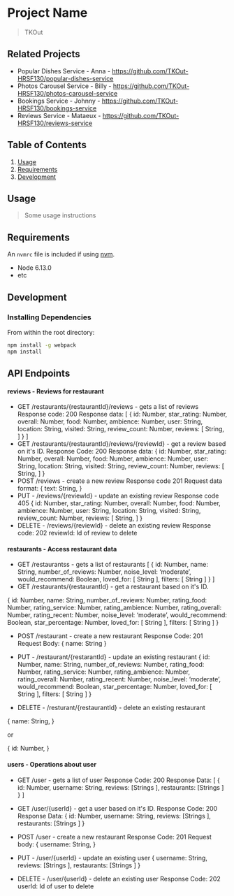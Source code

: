 # Project Name

> TKOut

## Related Projects

  - Popular Dishes Service - Anna - https://github.com/TKOut-HRSF130/popular-dishes-service
  - Photos Carousel Service - Billy - https://github.com/TKOut-HRSF130/photos-carousel-service
  - Bookings Service - Johnny - https://github.com/TKOut-HRSF130/bookings-service
  - Reviews Service - Mataeux - https://github.com/TKOut-HRSF130/reviews-service

## Table of Contents

1. [Usage](#Usage)
1. [Requirements](#requirements)
1. [Development](#development)

## Usage

> Some usage instructions

## Requirements

An `nvmrc` file is included if using [nvm](https://github.com/creationix/nvm).

- Node 6.13.0
- etc

## Development

### Installing Dependencies

From within the root directory:

```sh
npm install -g webpack
npm install
```

## API Endpoints

#### reviews - Reviews for restaurant
- GET /restaurants/{restaurantId}/reviews - gets a list of reviews
  Response code: 200
  Response data:
    [
    {
      id: Number,
      star_rating: Number,
      overall: Number,
      food: Number,
      ambience: Number,
      user: String,
      location: String,
      visited: String,
      review_count: Number,
      reviews: [
        String,
      ]
    }
    ]
- GET /restaurants/{restaurantId}/reviews/{reviewId} - get a review based on it's ID.
  Response Code: 200
  Response data:
    {
      id: Number,
      star_rating: Number,
      overall: Number,
      food: Number,
      ambience: Number,
      user: String,
      location: String,
      visited: String,
      review_count: Number,
      reviews: [
        String,
      ]
    }
- POST /reviews - create a new review
  Response code 201
  Request data format:
    {
      text: String,
    }
- PUT - /reviews/{reviewId} - update an existing review
  Response code 405
      {
        id: Number,
        star_rating: Number,
        overall: Number,
        food: Number,
        ambience: Number,
        user: String,
        location: String,
        visited: String,
        review_count: Number,
        reviews: [
          String,
        ]
      }
- DELETE - /reviews/{reviewId} - delete an existing review
  Response code: 202
  reviewId: Id of review to delete

#### restaurants - Access restaurant data
- GET /restaurantss - gets a list of restaurants
[
  {
  id: Number,
  name: String,
  number_of_reviews: Number,
  noise_level: ‘moderate’,
  would_recommend: Boolean,
  loved_for: [
    String
  ],
  filters: [
    String
    ]
  }
]
- GET /restaurants/{restaurantId} - get a restaurant based on it's ID.

{
  id: Number,
  name: String,
  number_of_reviews: Number,
  rating_food: Number,
  rating_service:	Number,
  rating_ambience: Number,
  rating_overall: Number,
  rating_recent: Number,
  noise_level: ‘moderate’,
  would_recommend: Boolean,
  star_percentage: Number,
  loved_for: [
    String
  ],
  filters: [
    String
  ]
}

- POST /restaurant - create a new restaurant
  Response Code: 201
  Request Body:
    {
      name: String
    }
- PUT - /restaurant/{restarantId} - update an existing restaurant
{
  id: Number,
  name: String,
  number_of_reviews: Number,
  rating_food: Number,
  rating_service:	Number,
  rating_ambience: Number,
  rating_overall: Number,
  rating_recent: Number,
  noise_level: ‘moderate’,
  would_recommend: Boolean,
  star_percentage: Number,
  loved_for: [
    String
  ],
  filters: [
    String
  ]
}

- DELETE - /resturant/{restaurantId} - delete an existing restaurant

{
  name: String,
}

or

{
  id: Number,
}

#### users - Operations about user

- GET /user - gets a list of user
  Response Code: 200
  Response Data:
    [
      {
        id: Number,
        username: String,
        reviews: [Strings ],
        restaurants: [Strings ]
      }
    ]
- GET /user/{userId} - get a user based on it's ID.
  Response Code: 200
  Response Data:
 {
    id: Number,
    username: String,
    reviews: [Strings ],
    restaurants: [Strings ]
  }
- POST /user - create a new restaurant
  Response Code: 201
  Request body:
    {
      username: String,
    }

- PUT - /user/{userId} - update an existing user
   {
    username: String,
    reviews: [Strings ],
    restaurants: [Strings ]
  }
- DELETE - /user/{userId} - delete an existing user
  Response Code: 202
  userId: Id of user to delete